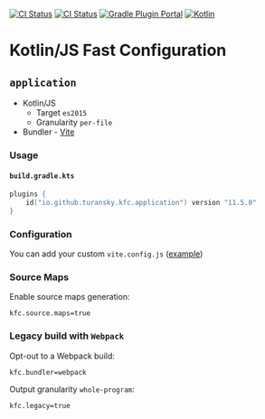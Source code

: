 [![CI Status](https://github.com/turansky/kfc-plugins/workflows/CI/badge.svg)](https://github.com/turansky/kfc-plugins/actions)
[![CI Status](https://github.com/turansky/kfc-plugins/workflows/gradle%20plugin/badge.svg)](https://github.com/turansky/kfc-plugins/actions)
[![Gradle Plugin Portal](https://img.shields.io/gradle-plugin-portal/v/io.github.turansky.kfc.library?logo=gradle)](https://plugins.gradle.org/plugin/io.github.turansky.kfc.library)
[![Kotlin](https://img.shields.io/badge/kotlin-2.0.20-blue.svg?logo=kotlin)](http://kotlinlang.org)

# Kotlin/JS Fast Configuration

## `application`

* Kotlin/JS
  * Target `es2015`
  * Granularity `per-file`
* Bundler - [Vite](https://vitejs.dev/)

### Usage

#### `build.gradle.kts`

```kotlin
plugins {
    id("io.github.turansky.kfc.application") version "11.5.0"
}
```

### Configuration

You can add your custom `vite.config.js` ([example](examples/vite/custom-config/vite.config.js))

### Source Maps

Enable source maps generation:

```properties
kfc.source.maps=true
```

### Legacy build with `Webpack`

Opt-out to a Webpack build:

```properties
kfc.bundler=webpack
```

Output granularity `whole-program`:

```properties
kfc.legacy=true
```
